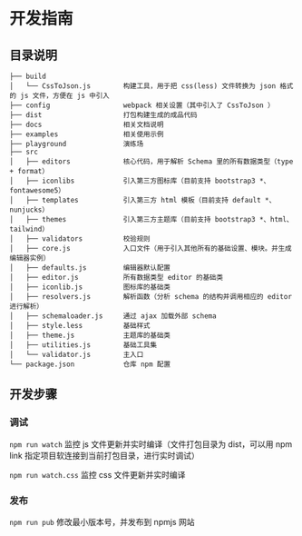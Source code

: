 # 开发指南

## 目录说明

```
├── build
│   └── CssToJson.js        构建工具，用于把 css(less) 文件转换为 json 格式的 js 文件，方便在 js 中引入
├── config                  webpack 相关设置（其中引入了 CssToJson ）
├── dist                    打包构建生成的成品代码
├── docs                    相关文档说明
├── examples                相关使用示例
├── playground              演练场
├── src
│   ├── editors             核心代码，用于解析 Schema 里的所有数据类型（type + format）
│   ├── iconlibs            引入第三方图标库（目前支持 bootstrap3 *、fontawesome5）
│   ├── templates           引入第三方 html 模板（目前支持 default *、nunjucks）
│   ├── themes              引入第三方主题库（目前支持 bootstrap3 *、html、tailwind）
│   ├── validators          校验规则
│   ├── core.js             入口文件（用于引入其他所有的基础设置、模块。并生成编辑器实例）
│   ├── defaults.js         编辑器默认配置
│   ├── editor.js           所有数据类型 editor 的基础类
│   ├── iconlib.js          图标库的基础类
│   ├── resolvers.js        解析函数（分析 schema 的结构并调用相应的 editor 进行解析）
│   ├── schemaloader.js     通过 ajax 加载外部 schema
│   ├── style.less          基础样式
│   ├── theme.js            主题库的基础类
│   ├── utilities.js        基础工具集
│   └── validator.js        主入口
└── package.json            仓库 npm 配置
```

## 开发步骤

### 调试

`npm run watch` 监控 js 文件更新并实时编译（文件打包目录为 dist，可以用 npm link 指定项目软连接到当前打包目录，进行实时调试）

`npm run watch.css` 监控 css 文件更新并实时编译

### 发布

`npm run pub` 修改最小版本号，并发布到 npmjs 网站
